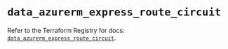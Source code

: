 # `data_azurerm_express_route_circuit`

Refer to the Terraform Registry for docs: [`data_azurerm_express_route_circuit`](https://registry.terraform.io/providers/hashicorp/azurerm/4.0.1/docs/data-sources/express_route_circuit).
